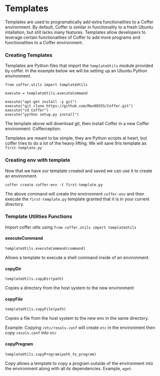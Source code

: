 Templates
=========

Templates are used to programatically add extra functionalities to a Coffer environment. By default, Coffer is similar in functionality to a fresh
Ubuntu intallation, but still lacks many features. Templates allow developers to leverage certain functionalities of Coffer to add more
programs and functionalities to a Coffer environment.

### Creating Templates

Templates are Python files that import the `templateUtils` module provided by coffer. In the example below we will be setting up an Ubuntu Python environment.

```
from coffer.utils import templateUtils

execute = templateUtils.executeCommand

execute("apt-get install -y git")
execute("git clone https://github.com/Max00355/Coffer.git")
execute("cd Coffer")
execute("python setup.py install")
```

The template above will download git, then install Coffer in a new Coffer environment. Cofferception.

Templates are meant to be simple, they are Python scripts at heart, but coffer tries to do a lot of the heavy lifting. 
We will save this template as `first-template.py`

### Creating env with template

Now that we have our template created and saved we can use it to create an environment.

`coffer create coffer-env -t first-template.py`

The above command will create the environment `coffer-env` and then execute the `first-template.py` template granted that it is in your current directory. 
### Template Utilities Functions

Import coffer utils using `from coffer.utils import templateUtils`

#### executeCommand

`templateUtils.executeCommand(command)`

Allows a template to execute a shell command inside of an environment.

#### copyDir

`templateUtils.copyDir(path)`

Copies a directory from the host system to the new environment

#### copyFile

`templateUtils.copyFile(path)`

Copies a file from the host system to the new env in the same directory.

Example: Copying `/etc/resolv.conf` will create `etc` in the environment then copy `resolv.conf` into `etc`

#### copyProgram

`templateUtils.copyProgram(path_to_program)`

Copy allows a template to copy a program outside of the environment into the environment along with all its dependencies. Example, `wget`.
